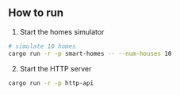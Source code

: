 ## How to run

1. Start the homes simulator

```bash
# simulate 10 homes
cargo run -r -p smart-homes -- --num-houses 10
```

2. Start the HTTP server

```bash
cargo run -r -p http-api
```
